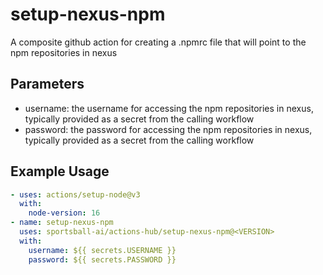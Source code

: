 # setup-nexus-npm

A composite github action for creating a .npmrc file that will point to the npm repositories in nexus

## Parameters
- username: the username for accessing the npm repositories in nexus, typically provided as a secret from the calling workflow
- password: the password for accessing the npm repositories in nexus, typically provided as a secret from the calling workflow

## Example Usage

```yaml
- uses: actions/setup-node@v3
  with:
    node-version: 16
- name: setup-nexus-npm
  uses: sportsball-ai/actions-hub/setup-nexus-npm@<VERSION>
  with:
    username: ${{ secrets.USERNAME }}
    password: ${{ secrets.PASSWORD }}    
```